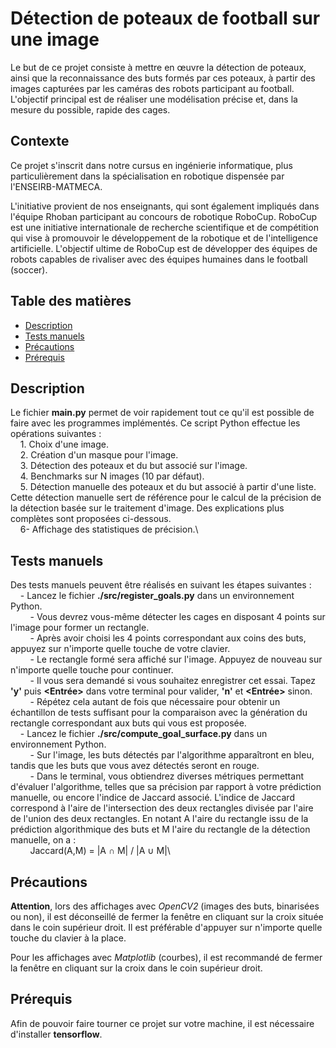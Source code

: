# Détection de poteaux de football sur une image

Le but de ce projet consiste à mettre en œuvre la détection de poteaux, ainsi que la reconnaissance des buts formés par ces poteaux, à partir des images capturées par les caméras des robots participant au football.
L'objectif principal est de réaliser une modélisation précise et, dans la mesure du possible, rapide des cages.

## Contexte

Ce projet s'inscrit dans notre cursus en ingénierie informatique, plus particulièrement dans la spécialisation en robotique dispensée par l'ENSEIRB-MATMECA.

L'initiative provient de nos enseignants, qui sont également impliqués dans l'équipe Rhoban participant au concours de robotique RoboCup.
RoboCup est une initiative internationale de recherche scientifique et de compétition qui vise à promouvoir le développement de la robotique et de l'intelligence artificielle. L'objectif ultime de RoboCup est de développer des équipes de robots capables de rivaliser avec des équipes humaines dans le football (soccer).

## Table des matières

- [Description](#contexte)
- [Tests manuels](#tests-manuels)
- [Précautions](#précautions)
- [Prérequis](#prérequis)

## Description

Le fichier **main.py** permet de voir rapidement tout ce qu'il est possible de faire avec les programmes implémentés.
Ce script Python effectue les opérations suivantes :\
&nbsp;&nbsp;&nbsp;&nbsp;1. Choix d'une image. \
&nbsp;&nbsp;&nbsp;&nbsp;2. Création d'un masque pour l'image.\
&nbsp;&nbsp;&nbsp;&nbsp;3. Détection des poteaux et du but associé sur l'image.\
&nbsp;&nbsp;&nbsp;&nbsp;4. Benchmarks sur N images (10 par défaut).\
&nbsp;&nbsp;&nbsp;&nbsp;5. Détection manuelle des poteaux et du but associé à partir d'une liste. Cette détection manuelle sert de référence pour le calcul de la précision de la détection basée sur le traitement d'image. Des explications plus complètes sont proposées ci-dessous.\
&nbsp;&nbsp;&nbsp;&nbsp;6- Affichage des statistiques de précision.\

## Tests manuels

Des tests manuels peuvent être réalisés en suivant les étapes suivantes :\
&nbsp;&nbsp;&nbsp;&nbsp;- Lancez le fichier **./src/register_goals.py** dans un environnement Python.\
&nbsp;&nbsp;&nbsp;&nbsp;&nbsp;&nbsp;&nbsp;&nbsp;- Vous devrez vous-même détecter les cages en disposant 4 points sur l'image pour former un rectangle.\
&nbsp;&nbsp;&nbsp;&nbsp;&nbsp;&nbsp;&nbsp;&nbsp;- Après avoir choisi les 4 points correspondant aux coins des buts, appuyez sur n'importe quelle touche de votre clavier.\
&nbsp;&nbsp;&nbsp;&nbsp;&nbsp;&nbsp;&nbsp;&nbsp;- Le rectangle formé sera affiché sur l'image. Appuyez de nouveau sur n'importe quelle touche pour continuer.\
&nbsp;&nbsp;&nbsp;&nbsp;&nbsp;&nbsp;&nbsp;&nbsp;- Il vous sera demandé si vous souhaitez enregistrer cet essai. Tapez **'y'** puis **<Entrée>** dans votre terminal pour valider, **'n'** et **<Entrée>** sinon.\
&nbsp;&nbsp;&nbsp;&nbsp;&nbsp;&nbsp;&nbsp;&nbsp;- Répétez cela autant de fois que nécessaire pour obtenir un échantillon de tests suffisant pour la comparaison avec la génération du rectangle correspondant aux buts qui vous est proposée.\
&nbsp;&nbsp;&nbsp;&nbsp;- Lancez le fichier **./src/compute_goal_surface.py** dans un environnement Python.\
&nbsp;&nbsp;&nbsp;&nbsp;&nbsp;&nbsp;&nbsp;&nbsp;- Sur l'image, les buts détectés par l'algorithme apparaîtront en bleu, tandis que les buts que vous avez détectés seront en rouge.\
&nbsp;&nbsp;&nbsp;&nbsp;&nbsp;&nbsp;&nbsp;&nbsp;- Dans le terminal, vous obtiendrez diverses métriques permettant d'évaluer l'algorithme, telles que sa précision par rapport à votre prédiction manuelle, ou encore l'indice de Jaccard associé. L'indice de Jaccard correspond à l'aire de l'intersection des deux rectangles divisée par l'aire de l'union des deux rectangles. En notant A l'aire du rectangle issu de la prédiction algorithmique des buts et M l'aire du rectangle de la détection manuelle, on a :\
&nbsp;&nbsp;&nbsp;&nbsp;&nbsp;&nbsp;&nbsp;&nbsp;Jaccard(A,M) = |A ∩ M| / |A ∪ M|\

## Précautions

**Attention**, lors des affichages avec _OpenCV2_ (images des buts, binarisées ou non), il est déconseillé de fermer la fenêtre en cliquant sur la croix située dans le coin supérieur droit. Il est préférable d'appuyer sur n'importe quelle touche du clavier à la place.

Pour les affichages avec _Matplotlib_ (courbes), il est recommandé de fermer la fenêtre en cliquant sur la croix dans le coin supérieur droit.

## Prérequis

Afin de pouvoir faire tourner ce projet sur votre machine, il est nécessaire d'installer **tensorflow**.
